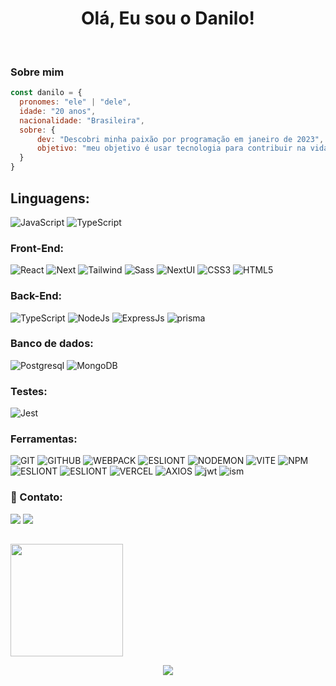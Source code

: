  
<h1 align='center'>Olá, Eu sou o Danilo!</h1>
<p align='center'>
</p>
<br />

###  Sobre mim

```javascript
const danilo = {
  pronomes: "ele" | "dele",
  idade: "20 anos",
  nacionalidade: "Brasileira",
  sobre: {
      dev: "Descobri minha paixão por programação em janeiro de 2023",
      objetivo: "meu objetivo é usar tecnologia para contribuir na vida das pessoas da melhor forma"
  }
}
```
## Linguagens:
![JavaScript](https://img.shields.io/badge/javascript-%23323330.svg?style=for-the-badge&logo=javascript&logoColor=%23F7DF1E)
![TypeScript](https://img.shields.io/badge/typescript-%23007ACC.svg?style=for-the-badge&logo=typescript&logoColor=white)

### Front-End:
![React](https://img.shields.io/badge/react-%2320232a.svg?style=for-the-badge&logo=react&logoColor=%2361DAFB)
![Next](https://img.shields.io/badge/next-%2320232a.svg?style=for-the-badge&logo=next.js)
![Tailwind](https://img.shields.io/badge/tailwind-%2320232a.svg?style=for-the-badge&logo=tailwindcss)
![Sass](https://img.shields.io/badge/sass-%2320232a.svg?style=for-the-badge&logo=sass)
![NextUI](https://img.shields.io/badge/nextui-%2320232a.svg?style=for-the-badge&logo=next%20ui)
![CSS3](https://img.shields.io/badge/css3-%231572B6.svg?style=for-the-badge&logo=css3&logoColor=white)
![HTML5](https://img.shields.io/badge/html5-%23E34F26.svg?style=for-the-badge&logo=html5&logoColor=white)


### Back-End:
![TypeScript](https://img.shields.io/badge/typescript-%23007ACC.svg?style=for-the-badge&logo=typescript&logoColor=white)
![NodeJs](https://img.shields.io/badge/node.js-6DA55F?style=for-the-badge&logo=node.js&logoColor=white)
![ExpressJs](https://img.shields.io/badge/Express.js-000000?style=for-the-badge&logo=express&logoColor=white)
![prisma](https://img.shields.io/badge/prisma-%2320232a.svg?style=for-the-badge&logo=prisma)

### Banco de dados:
![Postgresql](https://img.shields.io/badge/postgresql-%23316192.svg?style=for-the-badge&logo=postgresql&logoColor=white)
![MongoDB](https://img.shields.io/badge/MongoDB-%234ea94b.svg?style=for-the-badge&logo=mongodb&logoColor=white)

### Testes:
![Jest](https://img.shields.io/badge/Jest-C21325?style=for-the-badge&logo=jest&logoColor=white)

### Ferramentas:
![GIT](https://img.shields.io/badge/GIT-E44C30?style=for-the-badge&logo=git&logoColor=white)
![GITHUB](https://img.shields.io/badge/GITHUB-100101?style=for-the-badge&logo=github&logoColor=white)
![WEBPACK](https://camo.githubusercontent.com/c938ca8e10524948531e21087ef468133da306ea76815ef81cadecd4e0d90a2b/68747470733a2f2f696d672e736869656c64732e696f2f62616467652f7765627061636b2d2532333844443646392e7376673f7374796c653d666f722d7468652d6261646765266c6f676f3d7765627061636b266c6f676f436f6c6f723d626c61636b)
![ESLIONT](https://camo.githubusercontent.com/9f4268803442f14ba048f49d8a6ac594465d6a61682f3048fddf18540196d38f/68747470733a2f2f696d672e736869656c64732e696f2f62616467652f45534c696e742d3442333236333f7374796c653d666f722d7468652d6261646765266c6f676f3d65736c696e74266c6f676f436f6c6f723d7768697465)
![NODEMON](https://camo.githubusercontent.com/47c19e619cdc5eeb986d993819ec64b0721716c3b77e880bd6e722acb6ef1f48/68747470733a2f2f696d672e736869656c64732e696f2f62616467652f4e4f44454d4f4e2d2532333332333333302e7376673f7374796c653d666f722d7468652d6261646765266c6f676f3d6e6f64656d6f6e266c6f676f436f6c6f723d25424244454144)
![VITE](https://camo.githubusercontent.com/3a15a92b116b1afb31a0ccaab1eedc0b09251b6f0f5b149ba91d488ae6a47ad3/68747470733a2f2f696d672e736869656c64732e696f2f62616467652f766974652d2532333634364346462e7376673f7374796c653d666f722d7468652d6261646765266c6f676f3d76697465266c6f676f436f6c6f723d7768697465)
![NPM](https://camo.githubusercontent.com/493fd98f1623ad1d4334077fa0187634a45a788899e57154e7ea821c115a1d7e/68747470733a2f2f696d672e736869656c64732e696f2f62616467652f4e504d2d2532334342333833372e7376673f7374796c653d666f722d7468652d6261646765266c6f676f3d6e706d266c6f676f436f6c6f723d7768697465)
![ESLIONT](https://camo.githubusercontent.com/803d9beb394524e7db9f15a41082391dfaf6670fd79c2f546194fd4b86115917/68747470733a2f2f696d672e736869656c64732e696f2f62616467652f67697468756225323070616765732d3132313031333f7374796c653d666f722d7468652d6261646765266c6f676f3d676974687562266c6f676f436f6c6f723d7768697465)
![ESLIONT](https://camo.githubusercontent.com/b9ff564d8c311812747f1aacea54cf703d850756f9179f9eff6899da20a701a2/68747470733a2f2f696d672e736869656c64732e696f2f62616467652f76657263656c2d2532333030303030302e7376673f7374796c653d666f722d7468652d6261646765266c6f676f3d76657263656c266c6f676f436f6c6f723d7768697465)
![VERCEL](https://camo.githubusercontent.com/fb4d7b8ce21a0cdb7e8e12110b17945aaadc68872bcde15244ac81d64c74913e/68747470733a2f2f696d672e736869656c64732e696f2f62616467652f2e454e562d4543443533462e7376673f7374796c653d666f722d7468652d6261646765266c6f676f3d646f74656e76266c6f676f436f6c6f723d626c61636b)
![AXIOS](https://img.shields.io/badge/axios-%2320232a.svg?style=for-the-badge&logo=AXIOS)
![jwt](https://img.shields.io/badge/jwt-%2320232a.svg?style=for-the-badge&logo=jwt)
![ism](https://img.shields.io/badge/insomnia-%2320232a.svg?style=for-the-badge&logo=jwt)

### 📩 Contato:

<p>
 <a href="https://www.linkedin.com/in/daniloramosbr/" target="_blank"><img src="https://img.shields.io/badge/-LinkedIn-%230077B5?style=for-the-badge&logo=linkedin&logoColor=white" target="_blank"></a>
 <a href="mailto:daniloramoscr1905@gmail.com"><img src="https://img.shields.io/badge/Gmail-D14836?style=for-the-badge&logo=gmail&logoColor=white" target="blank"></ a>
</p>

 ## 
<div style="display:flex" align="center">
  <a href="https://github.com/daniloramosbr">
    <img height="180em" src="https://github-readme-stats-sigma-five.vercel.app/api/top-langs/?username=daniloramosbr&layout=compact&langs_count=7&theme=nightowl"/>
</div>
   </div>
 <p align="center">
  <img src="https://readme-typing-svg.herokuapp.com?color=316192&lines=%F0%9F%91%A8%F0%9F%8F%BB%E2%80%8D%F0%9F%92%BB+Tchau,+tenha+um+bom+dia!+;">
</p>
